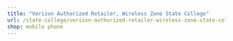 ```yaml
---
title: "Verizon Authorized Retailer, Wireless Zone State College"
url: /state-college/verizon-authorized-retailer-wireless-zone-state-college/
shop: mobile phone
---
```

